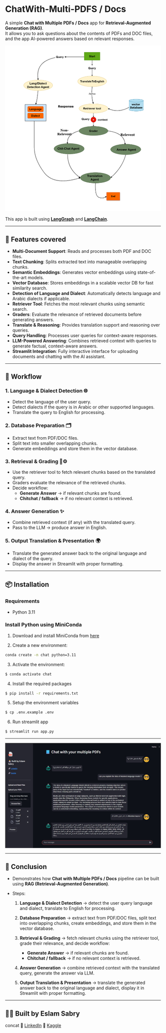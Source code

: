 # ChatWith-Multi-PDFS / Docs

A simple **Chat with Multiple PDFs / Docs** app for **Retrieval-Augmented Generation (RAG)**.  
It allows you to ask questions about the contents of PDFs and DOC files, and the app AI-powered answers based on relevant responses.

![Chatbot Diagram](/src/images/GraghWorkFlow.jpg)

This app is built using [**LangGraph**](https://www.langchain.com/langgraph) and [**LangChain**](https://www.langchain.com/).



------
## 🚀 Features covered

- **Multi-Document Support**: Reads and processes both PDF and DOC files.  
- **Text Chunking**: Splits extracted text into manageable overlapping chunks.  
- **Semantic Embeddings**: Generates vector embeddings using state-of-the-art models.  
- **Vector Database**: Stores embeddings in a scalable vector DB for fast similarity search.  
- **Detection of Language and Dialect**: Automatically detects language and Arabic dialects if applicable.  
- **Retriever Tool**: Fetches the most relevant chunks using semantic search.  
- **Graders**: Evaluate the relevance of retrieved documents before generating answers.  
- **Translate & Reasoning**: Provides translation support and reasoning over queries.  
- **Query Handling**: Processes user queries for context-aware responses.  
- **LLM-Powered Answering**: Combines retrieved context with queries to generate factual, context-aware answers.  
- **Streamlit Integration**: Fully interactive interface for uploading documents and chatting with the AI assistant.
-----
## 🔹 Workflow

### 1. Language & Dialect Detection 🌐
- Detect the language of the user query.
- Detect dialects if the query is in Arabic or other supported languages.
- Translate the query to English for processing.

### 2. Database Preparation 🗂️
- Extract text from PDF/DOC files.
- Split text into smaller overlapping chunks.
- Generate embeddings and store them in the vector database.

### 3. Retrieval & Grading 🔎⚙️
- Use the retriever tool to fetch relevant chunks based on the translated query.
- Graders evaluate the relevance of the retrieved chunks.
- Decide workflow:
  - **Generate Answer** → if relevant chunks are found.
  - **Chitchat / fallback** → if no relevant context is retrieved.

### 4. Answer Generation ✨
- Combine retrieved context (if any) with the translated query.
- Pass to the LLM → produce answer in English.

### 5. Output Translation & Presentation 🌍
- Translate the generated answer back to the original language and dialect of the query.
- Display the answer in Streamlit with proper formatting.





-----

## 📦 Installation

### Requirements
- Python 3.11  

###  Install Python using MiniConda

1) Download and install MiniConda from [here](https://docs.anaconda.com/free/miniconda/#quick-command-line-install)  

2) Create a new environment:
```bash
conda create -n chat python=3.11
```

3) Activate the environment:
```bash
$ conda activate chat
```

4) Install the required packages
```bash
$ pip install -r requirements.txt
```

5) Setup the environment variables

```bash
$ cp .env.example .env
```

6) Run streamlit app
```bash
$ streamlit run app.py
```
-----------


![Chatbot ](/src/images/example.jpg)

---------
## 🔹 Conclusion  

- Demonstrates how **Chat with Multiple PDFs / Docs** pipeline can be built using **RAG (Retrieval-Augmented Generation)**.  

- Steps:  

  1. **Language & Dialect Detection** → detect the user query language and dialect, translate to English for processing.  

  2. **Database Preparation** → extract text from PDF/DOC files, split text into overlapping chunks, create embeddings, and store them in the vector database.  

  3. **Retrieval & Grading** → fetch relevant chunks using the retriever tool, grade their relevance, and decide workflow:
     - **Generate Answer** → if relevant chunks are found.
     - **Chitchat / fallback** → if no relevant context is retrieved.  

  4. **Answer Generation** → combine retrieved context with the translated query, generate the answer via LLM.  

  5. **Output Translation & Presentation** → translate the generated answer back to the original language and dialect, display it in Streamlit with proper formatting.  
---------

## 👨‍💻 Built by Eslam Sabry

concat
🔗 [LinkedIn](https://www.linkedin.com/in/eslamsabryai)   🔗 [Kaggle](https://www.kaggle.com/eslamsabryelsisi)  

